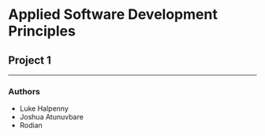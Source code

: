 # Applied Software Development Principles
## Project 1
---
### Authors
- Luke Halpenny
- Joshua Atunuvbare
- Rodian 
